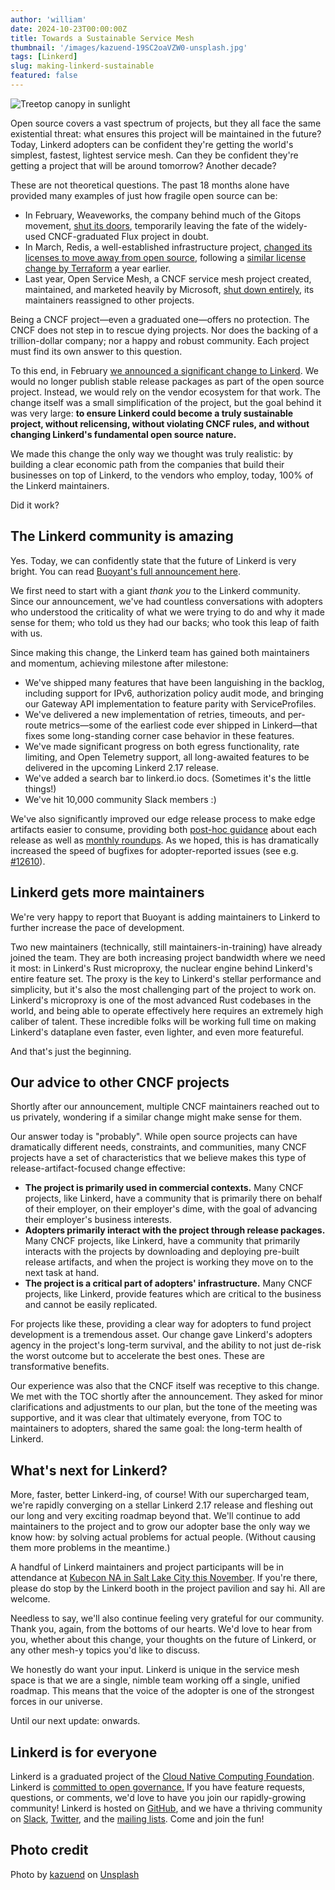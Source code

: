 ```yaml
---
author: 'william'
date: 2024-10-23T00:00:00Z
title: Towards a Sustainable Service Mesh
thumbnail: '/images/kazuend-19SC2oaVZW0-unsplash.jpg'
tags: [Linkerd]
slug: making-linkerd-sustainable
featured: false
---
```


![Treetop canopy in sunlight](/images/kazuend-19SC2oaVZW0-unsplash.jpg)

Open source covers a vast spectrum of projects, but they all face the same
existential threat: what ensures this project will be maintained in the future?
Today, Linkerd adopters can be confident they're getting the world's simplest,
fastest, lightest service mesh. Can they be confident they're getting a project
that will be around tomorrow? Another decade?

These are not theoretical questions. The past 18 months alone have provided many
examples of just how fragile open source can be:

* In February, Weaveworks, the company behind much of the Gitops movement,
  [shut its
  doors](https://thenewstack.io/end-of-an-era-weaveworks-closes-shop-amid-cloud-native-turbulence/),
  temporarily leaving the fate of the widely-used CNCF-graduated Flux project in
  doubt.
* In March, Redis, a well-established infrastructure project, [changed its
  licenses to move away from open
  source](https://redis.io/blog/redis-adopts-dual-source-available-licensing/),
  following a [similar license change by
  Terraform](https://www.hashicorp.com/blog/hashicorp-adopts-business-source-license)
  a year earlier.
* Last year, Open Service Mesh, a CNCF service mesh project created, maintained,
  and marketed heavily by Microsoft, [shut down
  entirely](https://openservicemesh.io/blog/osm-project-update/), its
  maintainers reassigned to other projects.

Being a CNCF project—even a graduated one—offers no protection. The CNCF does
not step in to rescue dying projects. Nor does the backing of a trillion-dollar
company; nor a happy and robust community. Each project must find its own answer
to this question.

To this end, in February [we announced a significant change to
Linkerd](https://linkerd.io/2024/02/21/announcing-linkerd-2.15/). We would no
longer publish stable release packages as part of the open source project.
Instead, we would rely on the vendor ecosystem for that work. The change itself
was a small simplification of the project, but the goal behind it was very
large: **to ensure Linkerd could become a truly sustainable project, without
relicensing, without violating CNCF rules, and without changing Linkerd's
fundamental open source nature.**

We made this change the only way we thought was truly realistic: by building a
clear economic path from the companies that build their businesses on top of
Linkerd, to the vendors who employ, today, 100% of the Linkerd maintainers.

Did it work?

## The Linkerd community is amazing

Yes. Today, we can confidently state that the future of Linkerd is very bright.
You can read [Buoyant's full announcement
here](https://buoyant.io/blog/linkerd-forever).

We first need to start with a giant *thank you* to the Linkerd community. Since
our announcement, we've had countless conversations with adopters who understood
the criticality of what we were trying to do and why it made sense for them; who
told us they had our backs; who took this leap of faith with us.

Since making this change, the Linkerd team has gained both maintainers and
momentum, achieving milestone after milestone:

* We've shipped many features that have been languishing in the backlog,
  including support for IPv6, authorization policy audit mode, and bringing our
  Gateway API implementation to feature parity with ServiceProfiles.
* We've delivered a new implementation of retries, timeouts, and per-route
  metrics—some of the earliest code ever shipped in Linkerd—that fixes some
  long-standing corner case behavior in these features.
* We've made significant progress on both egress functionality, rate limiting,
  and Open Telemetry support, all long-awaited features to be delivered in the
  upcoming Linkerd 2.17 release.
* We've added a search bar to linkerd.io docs. (Sometimes it's the little
  things!)
* We've hit 10,000 community Slack members :)

We've also significantly improved our edge release process to make edge
artifacts easier to consume, providing both [post-hoc
guidance](https://github.com/linkerd/linkerd2/releases) about each release as
well as [monthly
roundups](https://linkerd.io/2024/09/06/linkerd-edge-release-roundup/). As we
hoped, this is has dramatically increased the speed of bugfixes for
adopter-reported issues (see e.g.
[#12610](https://github.com/linkerd/linkerd2/issues/12610)).

## Linkerd gets more maintainers

We're very happy to report that Buoyant is adding maintainers to Linkerd to
further increase the pace of development.

Two new maintainers (technically, still maintainers-in-training) have already
joined the team. They are both increasing project bandwidth where we need it
most: in Linkerd's Rust microproxy, the nuclear engine behind Linkerd's entire
feature set. The proxy is the key to Linkerd's stellar performance and
simplicity, but it's also the most challenging part of the project to work on.
Linkerd's microproxy is one of the most advanced Rust codebases in the world,
and being able to operate effectively here requires an extremely high caliber of
talent.  These incredible folks will be working full time on making Linkerd's
dataplane even faster, even lighter, and even more featureful.

And that's just the beginning.

## Our advice to other CNCF projects

Shortly after our announcement, multiple CNCF maintainers reached out to us
privately, wondering if a similar change might make sense for them.

Our answer today is "probably". While open source projects can have dramatically
different needs, constraints, and communities, many CNCF projects have a set of
characteristics that we believe makes this type of release-artifact-focused
change effective:

* **The project is primarily used in commercial contexts.** Many CNCF projects,
  like Linkerd, have a community that is primarily there on behalf of their
  employer, on their employer's dime, with the goal of advancing their
  employer's business interests.
* **Adopters primarily interact with the project through release packages.**
  Many CNCF projects, like Linkerd, have a community that primarily interacts
  with the projects by downloading and deploying pre-built release artifacts,
  and when the project is working they move on to the next task at hand.
* **The project is a critical part of adopters' infrastructure.** Many CNCF
  projects, like Linkerd, provide features which are critical to the business
  and cannot be easily replicated.

For projects like these, providing a clear way for adopters to fund project
development is a tremendous asset. Our change gave Linkerd's adopters agency in
the project's long-term survival, and the ability to not just de-risk the worst
outcome but to accelerate the best ones. These are transformative benefits.

Our experience was also that the CNCF itself was receptive to this change. We
met with the TOC shortly after the announcement. They asked for minor
clarifications and adjustments to our plan, but the tone of the meeting was
supportive, and it was clear that ultimately everyone, from TOC to maintainers
to adopters, shared the same goal: the long-term health of Linkerd.

## What's next for Linkerd?

More, faster, better Linkerd-ing, of course! With our supercharged team, we're
rapidly converging on a stellar Linkerd 2.17 release and fleshing out our long
and very exciting roadmap beyond that. We'll continue to add maintainers to the
project and to grow our adopter base the only way we know how: by solving actual
problems for actual people. (Without causing them more problems in the
meantime.)

A handful of Linkerd maintainers and project participants will be in attendance
at [Kubecon NA in Salt Lake City this
November](https://buoyant.io/blog/linkerd-community-guide-to-kubecon-cloudnativecon-na-2024-in-salt-lake-city).
If you're there, please do stop by the Linkerd booth in the project pavilion and
say hi. All are welcome.

Needless to say, we'll also continue feeling very grateful for our community.
Thank you, again, from the bottoms of our hearts. We'd love to hear from you,
whether about this change, your thoughts on the future of Linkerd, or any other
mesh-y topics you'd like to discuss.

We honestly do want your input. Linkerd is unique in the service mesh space is
that we are a single, nimble team working off a single, unified roadmap. This
means that the voice of the adopter is one of the strongest forces in our
universe.

Until our next update: onwards.

## Linkerd is for everyone

Linkerd is a graduated project of the [Cloud Native Computing
Foundation](https://cncf.io/). Linkerd is [committed to open
governance.](/2019/10/03/linkerds-commitment-to-open-governance/) If you have
feature requests, questions, or comments, we'd love to have you join our
rapidly-growing community! Linkerd is hosted on
[GitHub](https://github.com/linkerd/), and we have a thriving community on
[Slack](https://slack.linkerd.io/), [Twitter](https://twitter.com/linkerd), and
the [mailing lists](/community/get-involved/). Come and join the fun!

## Photo credit

Photo by
[kazuend](https://unsplash.com/@kazuend?utm_content=creditCopyText&utm_medium=referral&utm_source=unsplash)
on
[Unsplash](https://unsplash.com/photos/worms-eye-view-of-forest-during-day-time-19SC2oaVZW0?utm_content=creditCopyText&utm_medium=referral&utm_source=unsplash)
